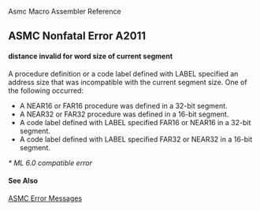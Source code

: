 Asmc Macro Assembler Reference

## ASMC Nonfatal Error A2011

#### distance invalid for word size of current segment

A procedure definition or a code label defined with LABEL specified an address size that was incompatible with the current segment size. One of the following occurred:

*   A NEAR16 or FAR16 procedure was defined in a 32-bit segment.
*   A NEAR32 or FAR32 procedure was defined in a 16-bit segment.
*   A code label defined with LABEL specified FAR16 or NEAR16 in a 32-bit segment.
*   A code label defined with LABEL specified FAR32 or NEAR32 in a 16-bit segment.

_* ML 6.0 compatible error_

#### See Also

[ASMC Error Messages](readme.md)